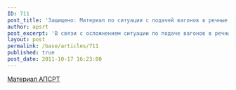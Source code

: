 ```yaml
---
ID: 711
post_title: 'Защищено: Материал по ситуации с подачей вагонов в речные порты'
author: apsrt
post_excerpt: 'В связи с осложнением ситуации по подаче вагонов в речные порты после создания Первой и Второй грузовых компаний в ОАО &quot;РЖД&quot; Ассоциацией подготовлен и направлен материал по данной теме для использования в парламентских слушаниях.'
layout: post
permalink: /base/articles/711
published: true
post_date: 2011-10-17 16:23:00
---
```

<a href="http://www.apsrt.ru/docs/rzd.doc">Материал АПСРТ</a>